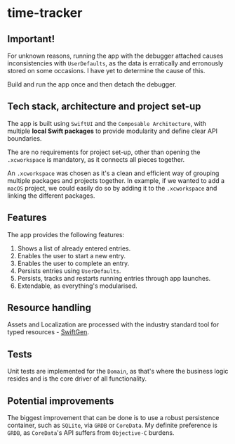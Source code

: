 # time-tracker

## Important! 

For unknown reasons, running the app with the debugger attached causes inconsistencies with `UserDefaults`, as the 
data is erratically and erronously stored on some occasions. I have yet to determine the cause of this.

Build and run the app once and then detach the debugger.

## Tech stack, architecture and project set-up

The app is built using `SwiftUI` and the `Composable Architecture`, with multiple **local Swift packages** to provide
modularity and define clear API boundaries.

The are no requirements for project set-up, other than opening the `.xcworkspace` is mandatory, as it connects 
all pieces together. 

An `.xcworkspace` was chosen as it's a clean and efficient way of grouping multiple packages and projects together.
In example, if we wanted to add a `macOS` project, we could easily do so by adding it to the `.xcworkspace` and linking
the different packages.

## Features

The app provides the following features:
1. Shows a list of already entered entries.
2. Enables the user to start a new entry. 
3. Enables the user to complete an entry.
4. Persists entries using `UserDefaults`.
5. Persists, tracks and restarts running entries through app launches.
6. Extendable, as everything's modularised.

## Resource handling

Assets and Localization are processed with the industry standard tool for typed resources - [SwiftGen](https://github.com/SwiftGen/SwiftGen).

## Tests

Unit tests are implemented for the `Domain`, as that's where the business logic resides and is the core driver of all
functionality. 

## Potential improvements

The biggest improvement that can be done is to use a robust persistence container, such as `SQLite`, via `GRDB` or `CoreData`. 
My definite preference is `GRDB`, as `CoreData`'s API suffers from `Objective-C` burdens. 
